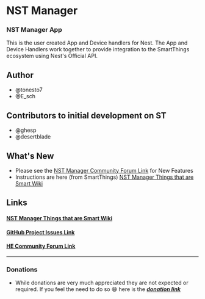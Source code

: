  # NST Manager

 ### NST Manager App
 This is the user created App and Device handlers for Nest.
 The App and Device Handlers work together to provide integration to the SmartThings ecosystem using Nest's Official API.

 ## Author
 * @tonesto7
 * @E_sch

 ## Contributors to initial development on ST
 * @ghesp
 * @desertblade

 ## What's New

  * Please see the [NST Manager Community Forum Link](https://community.hubitat.com/t/nst-manager-ported-to-hubitat/) for New Features
  * Instructions are here (from SmartThings) [NST Manager Things that are Smart Wiki](http://thingsthataresmart.wiki/index.php?title=NST_Manager)

 ## Links
 #### [NST Manager Things that are Smart Wiki](http://thingsthataresmart.wiki/index.php?title=NST_Manager)
 #### [GitHub Project Issues Link](https://github.com/tonesto7/nst-manager-he)

 #### [HE Community Forum Link](https://community.hubitat.com/t/nst-manager-ported-to-hubitat/10363)

 _______
 ### Donations
  * While donations are very much appreciated they are not expected or required.  If you feel the need to do so :smile: here is the ***[donation link](https://www.paypal.com/cgi-bin/webscr?cmd=_s-xclick&hosted_button_id=2CJEVN439EAWS)***
